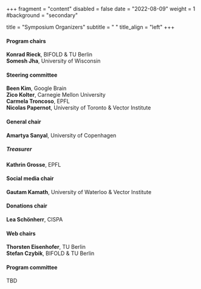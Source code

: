 +++
fragment = "content"
disabled = false
date = "2022-08-09"
weight = 1
#background = "secondary"

title = "Symposium Organizers"
subtitle = " "
title_align = "left"
+++

#### Program chairs
**Konrad Rieck**, BIFOLD & TU Berlin    
**Somesh Jha**, University of Wisconsin

#### Steering committee
**Been Kim**, Google Brain    
**Zico Kolter**, Carnegie Mellon University    
**Carmela Troncoso**, EPFL    
**Nicolas Papernot**, University of Toronto & Vector Institute

#### General chair
**Amartya Sanyal**, University of Copenhagen

##### Treasurer
**Kathrin Grosse**, EPFL

#### Social media chair
**Gautam Kamath**, University of Waterloo & Vector Institute

#### Donations chair
**Lea Schönherr**, CISPA

#### Web chairs
**Thorsten Eisenhofer**, TU Berlin    
**Stefan Czybik**, BIFOLD & TU Berlin

#### Program committee
TBD